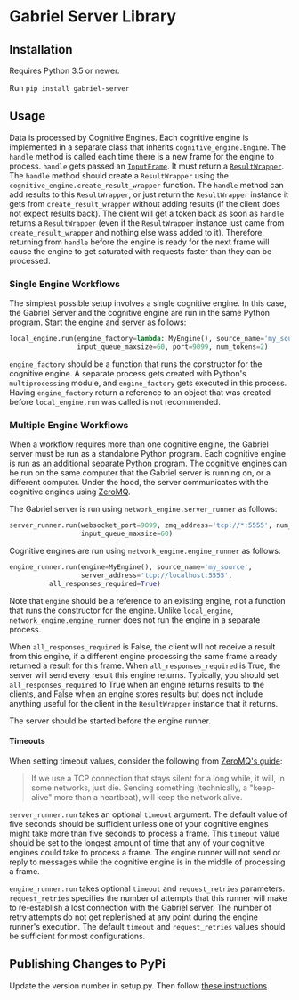 # Gabriel Server Library

## Installation

Requires Python 3.5 or newer.

Run `pip install gabriel-server`

## Usage

Data is processed by Cognitive Engines. Each cognitive engine is implemented in
a separate class that inherits `cognitive_engine.Engine`. The `handle` method is
called each time there is a new frame for the engine to process. `handle` gets
passed an
[`InputFrame`](https://github.com/cmusatyalab/gabriel/blob/2840808c3d90e4980969b2744877e739723c84bb/protocol/gabriel.proto#L20).
It must return a
[`ResultWrapper`](https://github.com/cmusatyalab/gabriel/blob/2840808c3d90e4980969b2744877e739723c84bb/protocol/gabriel.proto#L33).
The `handle` method should create a `ResultWrapper` using the
`cognitive_engine.create_result_wrapper` function. The `handle` method can add
results to this `ResultWrapper`, or just return the `ResultWrapper` instance it
gets from `create_result_wrapper` without adding results (if the client does not
expect results back). The client will get a token back as soon as `handle`
returns a `ResultWrapper` (even if the `ResultWrapper` instance just came from
`create_result_wrapper` and nothing else wass added to it). Therefore, returning
from `handle` before the engine is ready for the next frame will cause the
engine to get saturated with requests faster than they can be processed.

### Single Engine Workflows

The simplest possible setup involves a single cognitive engine. In this case,
the Gabriel Server and the cognitive engine are run in the same Python program.
Start the engine and server as follows:

```python
local_engine.run(engine_factory=lambda: MyEngine(), source_name='my_source',
                 input_queue_maxsize=60, port=9099, num_tokens=2)
```

`engine_factory` should be a function that runs the constructor for the
cognitive engine. A separate process gets created with Python's
`multiprocessing` module, and `engine_factory` gets executed in this process.
Having `engine_factory` return a reference to an object that was created before
`local_engine.run` was called is not recommended.

### Multiple Engine Workflows

When a workflow requires more than one cognitive engine, the Gabriel server must
be run as a standalone Python program. Each cognitive engine is run as an
additional separate Python program. The cognitive engines can be run on the same
computer that the Gabriel server is running on, or a different computer. Under
the hood, the server communicates with the cognitive engines using
[ZeroMQ](https://zeromq.org/).

The Gabriel server is run using `network_engine.server_runner` as follows:

```python
server_runner.run(websocket_port=9099, zmq_address='tcp://*:5555', num_tokens=2,
                  input_queue_maxsize=60)
```

Cognitive engines are run using `network_engine.engine_runner` as follows:

```python
engine_runner.run(engine=MyEngine(), source_name='my_source',
                  server_address='tcp://localhost:5555',
		  all_responses_required=True)
```

Note that `engine` should be a reference to an existing engine, not a function
that runs the constructor for the engine. Unlike `local_engine`,
`network_engine.engine_runner` does not run the engine in a separate process.

When `all_responses_required` is False, the client will not receive a result
from this engine, if a different engine processing the same frame already
returned a result for this frame. When `all_responses_required` is True,
the server will send every result this engine returns. Typically, you should set
`all_responses_required` to True when an engine returns results to the clients,
and False when an engine stores results but does not include anything useful for
the client in the `ResultWrapper` instance that it returns.

The server should be started before the engine runner.

#### Timeouts

When setting timeout values, consider the following from
[ZeroMQ's guide](http://zguide.zeromq.org/py:chapter4#Shrugging-It-Off):
> If we use a TCP connection that stays silent for a long while, it will, in
> some networks, just die. Sending something (technically, a "keep-alive" more
> than a heartbeat), will keep the network alive.

`server_runner.run` takes an optional `timeout` argument. The default value of
five seconds should be sufficient unless one of your cognitive engines might
take more than five seconds to process a frame. This `timeout` value
should be set to the longest amount of time that any of your cognitive engines
could take to process a frame. The engine runner will not send or reply to
messages while the cognitive engine is in the middle of processing a frame.

`engine_runner.run` takes optional `timeout` and `request_retries` parameters.
`request_retries` specifies the number of attempts that this runner will make to
re-establish a lost connection with the Gabriel server. The number of retry
attempts do not get replenished at any point during the engine runner's
execution. The default `timeout` and `request_retries` values should be
sufficient for most configurations.

## Publishing Changes to PyPi

Update the version number in setup.py. Then follow
[these instructions](https://packaging.python.org/tutorials/packaging-projects/#generating-distribution-archives).
